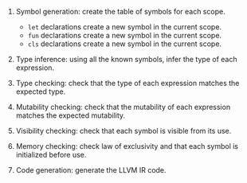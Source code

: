 1. Symbol generation: create the table of symbols for each scope.
   - `let` declarations create a new symbol in the current scope.
   - `fun` declarations create a new symbol in the current scope.
   - `cls` declarations create a new symbol in the current scope.

2. Type inference: using all the known symbols, infer the type of each expression.
3. Type checking: check that the type of each expression matches the expected type.
4. Mutability checking: check that the mutability of each expression matches the expected mutability.
5. Visibility checking: check that each symbol is visible from its use.
6. Memory checking: check law of exclusivity and that each symbol is initialized before use.
7. Code generation: generate the LLVM IR code.
